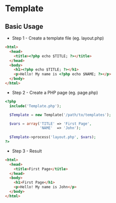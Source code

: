 Template
========

Basic Usage
-----------

* Step 1 - Create a template file (eg. layout.php)

```html
<html>
  <head>
    <title><?php echo $TITLE; ?></title>
  </head>
  <body>
    <h1><?php echo $TITLE; ?></h1>
    <p>Hello! My name is <?php echo $NAME; ?></p>
  </body>
</html>
```

* Step 2 - Create a PHP page (eg. page.php)

```php
<?php
  include('Template.php');

  $Template = new Template('/path/to/templates');

  $vars = array('TITLE' => 'First Page',
                'NAME'  => 'John');
              
  $Template->process('layout.php', $vars);
?>
```

* Step 3 - Result

```html
<html>
  <head>
    <title>First Page</title>
  </head>
  <body>
    <h1>First Page</h1>
    <p>Hello! My name is John</p>
  </body>
</html>
```
